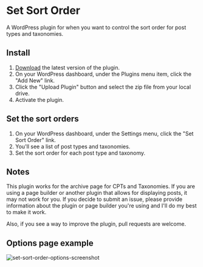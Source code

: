 # Set Sort Order

A WordPress plugin for when you want to control the sort order for post types and taxonomies.

## Install
1. [Download](https://github.com/vegasgeek/set-sort-order/archive/refs/heads/master.zip) the latest version of the plugin.
2. On your WordPress dashboard, under the Plugins menu item, click the "Add New" link.
3. Click the "Upload Plugin" button and select the zip file from your local drive.
4. Activate the plugin.

## Set the sort orders
1. On your WordPress dashboard, under the Settings menu, click the "Set Sort Order" link.
2. You'll see a list of post types and taxonomies.
3. Set the sort order for each post type and taxonomy.

## Notes
This plugin works for the archive page for CPTs and Taxonomies. If you are using a page builder or another plugin that allows for displaying posts, it may not work for you. If you decide to submit an issue, please provide information about the plugin or page builder you're using and I'll do my best to make it work.

Also, if you see a way to improve the plugin, pull requests are welcome.

## Options page example

![set-sort-order-options-screenshot](https://github.com/vegasgeek/set-sort-order/assets/367562/12d5299c-4cc7-4a37-902f-f8c225632797)
